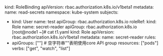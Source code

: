 kind: RoleBinding
apiVersion: rbac.authorization.k8s.io/v1beta1
metadata:
  name: read-secrets
  namespace: kube-system
subjects:
- kind: User
  name: test
  apiGroup: rbac.authorization.k8s.io
roleRef:
  kind: Role
  name: secret-reader
  apiGroup: rbac.authorization.k8s.io
[root@node1 ~]# cat t1.yaml
kind: Role
apiVersion: rbac.authorization.k8s.io/v1beta1
metadata:
  name: secret-reader
rules:
- apiGroups: [""] # 空字符串""表明使用core API group
  resources: ["pods"]
  verbs: ["get", "watch", "list"]